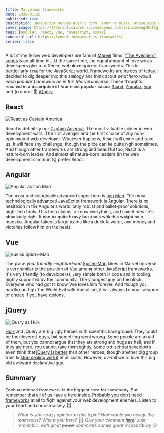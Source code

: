 ```yaml
---
title: Marvelous frameworks
date: 2020-01-25
published: true
description: JavaScript heroes aren't born. They're built. Whose side are you on?
cover_image: https://thepracticaldev.s3.amazonaws.com/i/ipzz0meg3hkftg1ebcon.png
tags: [angular, react, vue, javascript, essay]
canonical_url: https://fyodor.io/marvelous-frameworks/
series: false
---
```


A lot of my fellow web developers are fans of [Marvel](https://www.marvel.com) films. ["The Avengers" series](https://www.marvel.com/search?limit=20&query=Great%20Lakes%20Avengers&offset=0&content_type=movies) is an all-time hit. At the same time, the equal amount of love we as developers give to different web development frameworks. This is particularly `true` for the JavaScript world. Frameworks are heroes of today.
I decided to dig deeper into this analogy and think about _what hero would each popular framework be in this Marvel universe_. These thoughts resulted in a description of four most popular cases: [React](https://reactjs.org), [Angular](https://angular.io), [Vue](https://vuejs.org) and (drumroll 🥁) [jQuery](https://jquery.com).

## React
![React as Captain America](https://thepracticaldev.s3.amazonaws.com/i/ic0j0god5g958p9zal33.jpg)

React is definitely our [Captain America](https://en.wikipedia.org/wiki/Captain_America). The most valuable soldier in web development wars. The first avenger and the first choice of any non-opinionated web developer. Whatever happens, React will come and save us. It will face any challenge, though the price can be quite high sometimes. And though other frameworks are strong and beautiful too, React is a nature-born leader. And almost all nature-born leaders (in the web development community) prefer React. 

## Angular
![Angular as Iron Man](https://thepracticaldev.s3.amazonaws.com/i/scijgzmmbyk0bui6hody.jpg)

The most technologically advanced super-hero is [Iron Man](https://en.wikipedia.org/wiki/Iron_Man). The most technologically advanced JavaScript framework is Angular. There is no hesitation in the Angular's world, only robust and bullet-proof solutions, high-tech tools. This hero claims to know everything, and sometimes he's absolutely right. It can be quite heavy but deals with this weight as a maestro. Angular takes to large teams like a duck to water, and money and victories follow him on the heels.

## Vue
![Vue as Spider-Man](https://thepracticaldev.s3.amazonaws.com/i/8gwviwf4du920k26nkqr.jpg)

The place _your friendly neighborhood_ [Spider-Man](https://en.wikipedia.org/wiki/Spider-Man) takes in Marvel universe is very similar to the position of Vue among other JavaScript frameworks. It's very friendly (to developers), very simple both in code and in tooling, highly supported by the community. The youngest guy on the block. Everyone who had got to know Vue loves him forever. And though you hardly can fight the World Evil with Vue alone, it will always be your weapon of choice if you have options.

## jQuery
![jQuery as Hulk](https://thepracticaldev.s3.amazonaws.com/i/r21ybs7a1ngi7v5ifhn7.jpg)

[Hulk](https://en.wikipedia.org/wiki/Hulk) and jQuery are big ugly heroes with scientific background. They could be the cleverest guys, but something went wrong. Some people are afraid of them, but you cannot argue that they are strong and huge as hell, and if they are here, you cannot take them lightly. Some old-school developers even think that [jQuery is better](https://medium.com/@melissamcewen/jquery-is-better-than-react-cd02dfb026a6) than other heroes, though another big group tries to [stop dealing with it](http://youmightnotneedjquery.com) at all costs. However, overall we all love this big old awkward declarative guy.

## Summary
Each mentioned framework is the biggest hero for somebody. But remember that all of us have a hero inside. Probably [you don't need frameworks](https://www.freecodecamp.org/news/do-we-still-need-javascript-frameworks-42576735949b/) at all to fight against your web development enemies. Listen to your heart and choose wisely 🧘‍♂️

> _What is your crazy opinion on this topic? How would you assign the team roles? Who is you hero?_ 🦸‍♂️ _Give your comment [here](https://dev.to/fyodorio/marvelous-frameworks-470)! Just remember: with great ~~power~~ comments comes great responsibility_ 😉
